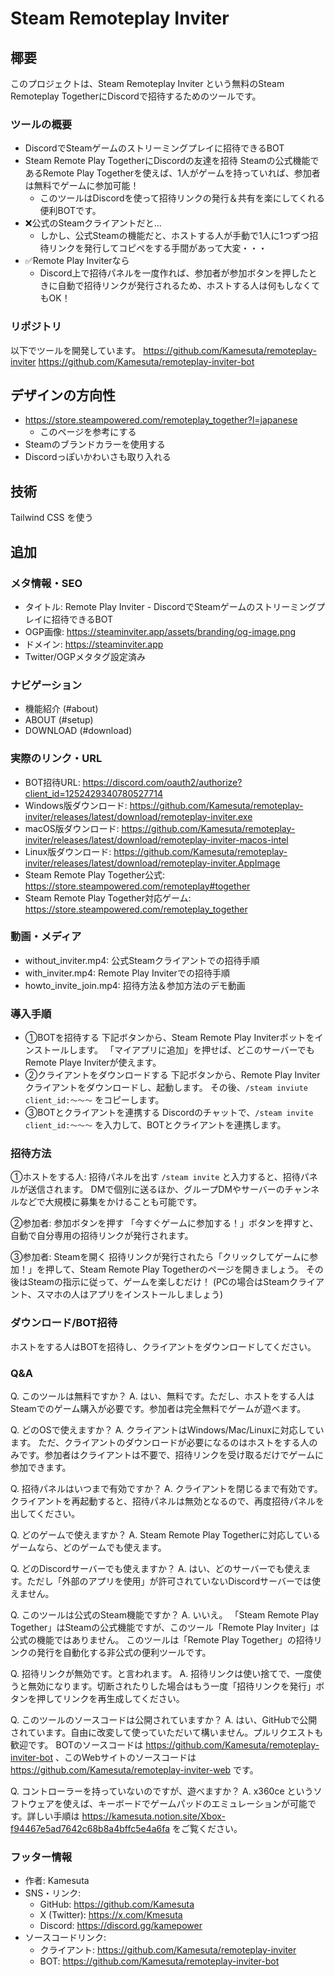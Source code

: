 # Steam Remoteplay Inviter

## 椰要

このプロジェクトは、Steam Remoteplay Inviter という無料のSteam Remoteplay TogetherにDiscordで招待するためのツールです。

### ツールの概要
- DiscordでSteamゲームのストリーミングプレイに招待できるBOT
- Steam Remote Play TogetherにDiscordの友達を招待
Steamの公式機能であるRemote Play Togetherを使えば、1人がゲームを持っていれば、参加者は無料でゲームに参加可能！
  - このツールはDiscordを使って招待リンクの発行＆共有を楽にしてくれる便利BOTです。
- ❌️公式のSteamクライアントだと...
  - しかし、公式Steamの機能だと、ホストする人が手動で1人に1つずつ招待リンクを発行してコピペをする手間があって大変・・・
- ✅️Remote Play Inviterなら
  - Discord上で招待パネルを一度作れば、参加者が参加ボタンを押したときに自動で招待リンクが発行されるため、ホストする人は何もしなくてもOK！

### リポジトリ
以下でツールを開発しています。
https://github.com/Kamesuta/remoteplay-inviter
https://github.com/Kamesuta/remoteplay-inviter-bot

## デザインの方向性

- https://store.steampowered.com/remoteplay_together?l=japanese
  - このページを参考にする
- Steamのブランドカラーを使用する
- Discordっぽいかわいさも取り入れる

## 技術

Tailwind CSS を使う

## 追加

### メタ情報・SEO
- タイトル: Remote Play Inviter - DiscordでSteamゲームのストリーミングプレイに招待できるBOT
- OGP画像: https://steaminviter.app/assets/branding/og-image.png
- ドメイン: https://steaminviter.app
- Twitter/OGPメタタグ設定済み

### ナビゲーション
- 機能紹介 (#about)
- ABOUT (#setup) 
- DOWNLOAD (#download)

### 実際のリンク・URL
- BOT招待URL: https://discord.com/oauth2/authorize?client_id=1252429340780527714
- Windows版ダウンロード: https://github.com/Kamesuta/remoteplay-inviter/releases/latest/download/remoteplay-inviter.exe
- macOS版ダウンロード: https://github.com/Kamesuta/remoteplay-inviter/releases/latest/download/remoteplay-inviter-macos-intel
- Linux版ダウンロード: https://github.com/Kamesuta/remoteplay-inviter/releases/latest/download/remoteplay-inviter.AppImage
- Steam Remote Play Together公式: https://store.steampowered.com/remoteplay#together
- Steam Remote Play Together対応ゲーム: https://store.steampowered.com/remoteplay_together

### 動画・メディア
- without_inviter.mp4: 公式Steamクライアントでの招待手順
- with_inviter.mp4: Remote Play Inviterでの招待手順  
- howto_invite_join.mp4: 招待方法＆参加方法のデモ動画

### 導入手順

- ①BOTを招待する
下記ボタンから、Steam Remote Play Inviterボットをインストールします。
「マイアプリに追加」を押せば、どこのサーバーでもRemote Playe Inviterが使えます。
- ②クライアントをダウンロードする
下記ボタンから、Remote Play Inviterクライアントをダウンロードし、起動します。
その後、`/steam inviute client_id:～～～` をコピーします。
- ③BOTとクライアントを連携する
Discordのチャットで、`/steam invite client_id:～～～` を入力して、BOTとクライアントを連携します。

### 招待方法
①ホストをする人: 招待パネルを出す
`/steam invite` と入力すると、招待パネルが送信されます。
DMで個別に送るほか、グループDMやサーバーのチャンネルなどで大規模に募集をかけることも可能です。

②参加者: 参加ボタンを押す
「今すぐゲームに参加する！」ボタンを押すと、自動で自分専用の招待リンクが発行されます。

③参加者: Steamを開く
招待リンクが発行されたら「クリックしてゲームに参加！」を押して、Steam Remote Play Togetherのページを開きましょう。
その後はSteamの指示に従って、ゲームを楽しむだけ！ (PCの場合はSteamクライアント、スマホの人はアプリをインストールしましょう)

### ダウンロード/BOT招待
ホストをする人はBOTを招待し、クライアントをダウンロードしてください。

### Q&A
Q. このツールは無料ですか？
A. はい、無料です。ただし、ホストをする人はSteamでのゲーム購入が必要です。参加者は完全無料でゲームが遊べます。

Q. どのOSで使えますか？
A. クライアントはWindows/Mac/Linuxに対応しています。
ただ、クライアントのダウンロードが必要になるのはホストをする人のみです。参加者はクライアントは不要で、招待リンクを受け取るだけでゲームに参加できます。

Q. 招待パネルはいつまで有効ですか？
A. クライアントを閉じるまで有効です。クライアントを再起動すると、招待パネルは無効となるので、再度招待パネルを出してください。

Q. どのゲームで使えますか？
A. Steam Remote Play Togetherに対応しているゲームなら、どのゲームでも使えます。

Q. どのDiscordサーバーでも使えますか？
A. はい、どのサーバーでも使えます。ただし「外部のアプリを使用」が許可されていないDiscordサーバーでは使えません。

Q. このツールは公式のSteam機能ですか？
A. いいえ。
「Steam Remote Play Together」はSteamの公式機能ですが、このツール「Remote Play Inviter」は公式の機能ではありません。
このツールは「Remote Play Together」の招待リンクの発行を自動化する非公式の便利ツールです。

Q. 招待リンクが無効です。と言われます。
A. 招待リンクは使い捨てで、一度使うと無効になります。切断されたりした場合はもう一度「招待リンクを発行」ボタンを押してリンクを再生成してください。

Q. このツールのソースコードは公開されていますか？
A. はい、GitHubで公開されています。自由に改変して使っていただいて構いません。プルリクエストも歓迎です。
BOTのソースコードは https://github.com/Kamesuta/remoteplay-inviter-bot 、このWebサイトのソースコードは https://github.com/Kamesuta/remoteplay-inviter-web です。

Q. コントローラーを持っていないのですが、遊べますか？
A. x360ce というソフトウェアを使えば、キーボードでゲームパッドのエミュレーションが可能です。詳しい手順は https://kamesuta.notion.site/Xbox-f94467e5ad7642c68b8a4bffc5e4a6fa をご覧ください。

### フッター情報
- 作者: Kamesuta
- SNS・リンク:
  - GitHub: https://github.com/Kamesuta
  - X (Twitter): https://x.com/Kmesuta  
  - Discord: https://discord.gg/kamepower
- ソースコードリンク:
  - クライアント: https://github.com/Kamesuta/remoteplay-inviter
  - BOT: https://github.com/Kamesuta/remoteplay-inviter-bot

